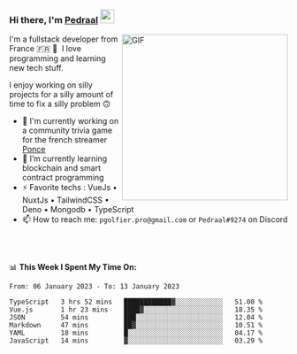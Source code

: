 ### Hi there, I'm <a href="https://pedraal.dev" target="_blank">Pedraal</a> <img src="https://media.giphy.com/media/hvRJCLFzcasrR4ia7z/giphy.gif" width="25px">
<img align="right" alt="GIF" src="https://pedraal.dev/avatar.png" width="300" height="300" />

I'm a fullstack developer from France 🇫🇷 🥖 &nbsp;I love programming and learning new
tech stuff.

I enjoy working on silly projects for a silly amount of time to fix a silly problem 🙃

- 🔭  I'm currently working on a community trivia game for the french streamer <a href="https://twitch.tv/ponce" target="_blank">Ponce</a>
- 🌱 I’m currently learning blockchain and smart contract programming
- ⚡ Favorite techs : VueJs &bull; NuxtJs &bull; TailwindCSS &bull; Deno &bull; Mongodb &bull; TypeScript
- 📫 How to reach me: `pgolfier.pro@gmail.com` or `Pedraal#9274` on Discord

<br>
<br>

📊 **This Week I Spent My Time On:**
<!--START_SECTION:waka-->

```text
From: 06 January 2023 - To: 13 January 2023

TypeScript   3 hrs 52 mins   ████████████▓░░░░░░░░░░░░   51.00 %
Vue.js       1 hr 23 mins    ████▓░░░░░░░░░░░░░░░░░░░░   18.35 %
JSON         54 mins         ███░░░░░░░░░░░░░░░░░░░░░░   12.04 %
Markdown     47 mins         ██▓░░░░░░░░░░░░░░░░░░░░░░   10.51 %
YAML         18 mins         █░░░░░░░░░░░░░░░░░░░░░░░░   04.17 %
JavaScript   14 mins         ▓░░░░░░░░░░░░░░░░░░░░░░░░   03.29 %
```

<!--END_SECTION:waka-->
